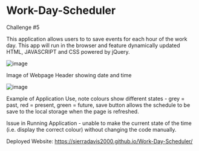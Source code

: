 # Work-Day-Scheduler
Challenge #5

This application allows users to to save events for each hour of the work day. This app will run in the browser and feature dynamically updated HTML, JAVASCRIPT and CSS powered by jQuery. 

![image](https://user-images.githubusercontent.com/99284604/160304460-7940a031-78ec-42e9-a81d-5b112faaaf4f.png)

Image of Webpage Header showing date and time

![image](https://user-images.githubusercontent.com/99284604/160304500-808d46e7-33f6-4a58-b8eb-0ba4566c18de.png)

Example of Application Use, note colours show different states - grey = past, red = present, green = future, save button allows the schedule to be save to the local storage when the page is refreshed. 

Issue in Running Application - unable to make the current state of the time (i.e. display the correct colour) without changing the code manually. 

Deployed Website: https://sierradavis2000.github.io/Work-Day-Scheduler/
